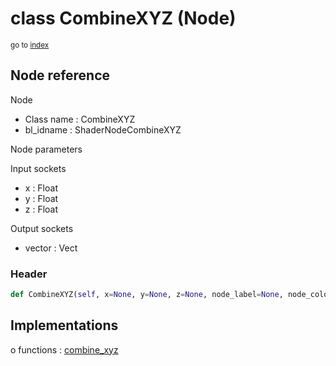 # class CombineXYZ (Node)

<sub>go to [index](/docs/index.md)</sub>

## Node reference

Node
 - Class name : CombineXYZ
 - bl_idname : ShaderNodeCombineXYZ

Node parameters

Input sockets
 - x : Float
 - y : Float
 - z : Float

Output sockets
 - vector : Vect

### Header

``` python
def CombineXYZ(self, x=None, y=None, z=None, node_label=None, node_color=None):
```

## Implementations

o functions : [combine_xyz](/docs/GeoNodes_classes/GLOBAL.md#combine_xyz)



